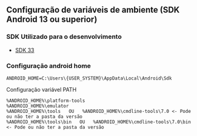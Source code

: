 ## Configuração de variáveis de ambiente (SDK Android 13 ou superior)

### SDK Utilizado para o desenvolvimento    
- [SDK 33](https://drive.google.com/file/d/1Wp7FecMz_qwrB6wPkoIqa3fJ7QM_J1S3/view?usp=sharing)

### Configuração android home

    ANDROID_HOME=C:\Users\{USER_SYSTEM}\AppData\Local\Android\Sdk

Configuração variável PATH 
    
    %ANDROID_HOME%\platform-tools
    %ANDROID_HOME%\emulator
    %ANDROID_HOME%\tools   OU   %ANDROID_HOME%\cmdline-tools\7.0 <- Pode ou não ter a pasta da versão
    %ANDROID_HOME%\tools\bin   OU   %ANDROID_HOME%\cmdline-tools\7.0\bin <- Pode ou não ter a pasta da versão
    
